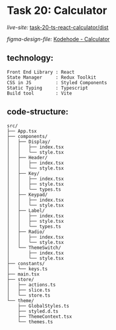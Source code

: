 # Task 20: Calculator

*live-site:*
[task-20-ts-react-calculator/dist](https://sindre-kodehode.github.io/task-20-ts-react-calculator/dist/)

*figma-design-file:*
[Kodehode - Calculator](https://www.figma.com/file/cpNH1J9QgcZiW36VaChw0X/Kodehode---Calculator?node-id=0%3A1)

## technology: 
```
Front End Library : React            
State Manager     : Redux Toolkit
CSS in JS         : Styled Components
Static Typing     : Typescript       
Build tool        : Vite             
```

## code-structure:
```
src/
├── App.tsx
├── components/
│   ├── Display/
│   │   ├── index.tsx
│   │   └── style.tsx
│   ├── Header/
│   │   ├── index.tsx
│   │   └── style.tsx
│   ├── Key/
│   │   ├── index.tsx
│   │   ├── style.tsx
│   │   └── types.ts
│   ├── Keypad/
│   │   ├── index.tsx
│   │   └── style.tsx
│   ├── Label/
│   │   ├── index.tsx
│   │   ├── style.tsx
│   │   └── types.ts
│   ├── Radio/
│   │   ├── index.tsx
│   │   └── style.tsx
│   └── ThemeSwitch/
│       ├── index.tsx
│       └── style.tsx
├── constants/
│   └── keys.ts
├── main.tsx
├── store/
│   ├── actions.ts
│   ├── slice.ts
│   └── store.ts
└── theme/
    ├── GlobalStyles.ts
    ├── styled.d.ts
    ├── ThemeContext.tsx
    └── themes.ts
```
